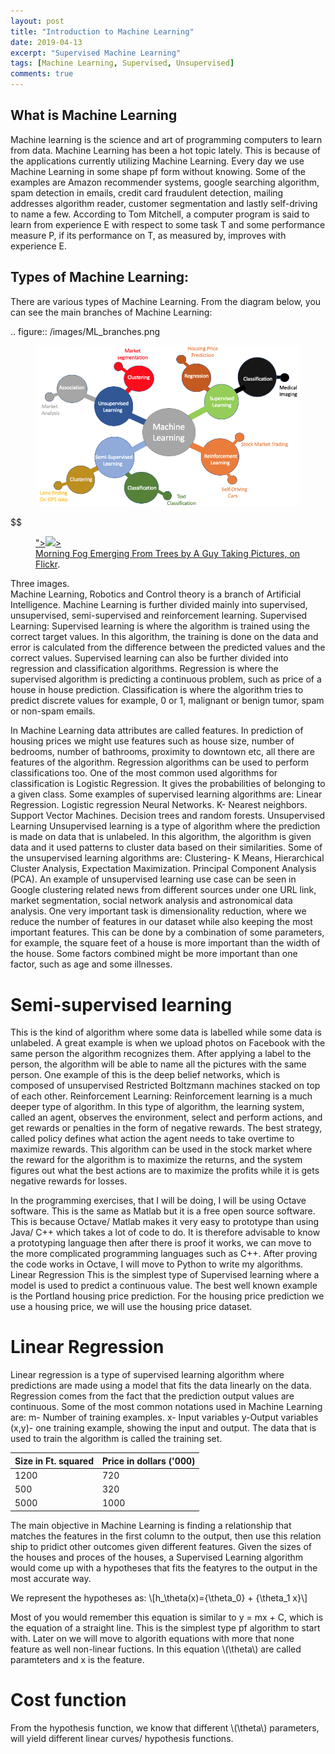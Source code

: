 ```yaml
---
layout: post
title: "Introduction to Machine Learning"
date: 2019-04-13
excerpt: "Supervised Machine Learning"
tags: [Machine Learning, Supervised, Unsupervised]
comments: true
---
```


## What is Machine Learning

Machine learning is the science and art of programming computers to learn from data. Machine Learning has been a hot topic lately. This is because of the applications currently utilizing Machine Learning. Every day we use Machine Learning in some shape pf form without knowing. Some of the examples are Amazon recommender systems, google searching algorithm, spam detection in emails, credit card fraudulent detection, mailing addresses algorithm reader, customer segmentation and lastly self-driving to name a few. According to Tom Mitchell, a computer program is said to learn from experience E with respect to some task T and some performance measure P, if its performance on T, as measured by, improves with experience E.

## Types of Machine Learning:
There are various types of Machine Learning. From the diagram below, you can see the main branches of Machine Learning:

.. figure:: /images/ML_branches.png


<figure>
    
 ![](images/ML_branches.png)
    
</figure>
$$
<figure>
	<a href="https://www.dropbox.com/home/Machine%20Learning%20blog?preview=Picture1.png width="18px">"><img src="https://www.dropbox.com/home/Machine%20Learning%20blog?preview=Picture1.png width="18px">></a>
	<figcaption><a href="http://www.flickr.com/photos/80901381@N04/7758832526/" title="Morning Fog Emerging From Trees by A Guy Taking Pictures, on Flickr">Morning Fog Emerging From Trees by A Guy Taking Pictures, on Flickr</a>.</figcaption>
</figure>



<figcaption>Three images.</figcaption>
Machine Learning, Robotics and Control theory is a branch of Artificial Intelligence. Machine Learning is further divided mainly into supervised, unsupervised, semi-supervised and reinforcement learning.
Supervised Learning:
Supervised learning is where the algorithm is trained using the correct target values. In this algorithm, the training is done on the data and error is calculated from the difference between the predicted values and the correct values. Supervised learning can also be further divided into regression and classification algorithms. Regression is where the supervised algorithm is predicting a continuous problem, such as price of a house in house prediction. Classification is where the algorithm tries to predict discrete values for example, 0 or 1, malignant or benign tumor, spam or non-spam emails.

In Machine Learning data attributes are called features. In prediction of housing prices we might use features such as house size, number of bedrooms, number of bathrooms, proximity to downtown etc, all there are features of the algorithm.
Regression algorithms can be used to perform classifications too. One of the most common used algorithms for classification is Logistic Regression. It gives the probabilities of belonging to a given class. Some examples of supervised learning algorithms are:
Linear Regression.
Logistic regression
Neural Networks.
K- Nearest neighbors.
Support Vector Machines.
Decision trees and random forests.
Unsupervised Learning
Unsupervised learning is a type of algorithm where the prediction is made on data that is unlabeled. In this algorithm, the algorithm is given data and it used patterns to cluster data based on their similarities. Some of the unsupervised learning algorithms are:
Clustering- K Means, Hierarchical Cluster Analysis, Expectation Maximization.
Principal Component Analysis (PCA).
An example of unsupervised learning use case can be seen in Google clustering related news from different sources under one URL link, market segmentation, social network analysis and astronomical data analysis.
One very important task is dimensionality reduction, where we reduce the number of features in our dataset while also keeping the most important features.  This can be done by a combination of some parameters, for example, the square feet of a house is more important than the width of the house. Some factors combined might be more important than one factor, such as age and some illnesses.

# **Semi-supervised learning**
This is the kind of algorithm where some data is labelled while some data is unlabeled. A great example is when we upload photos on Facebook with the same person the algorithm recognizes them. After applying a label to the person, the algorithm will be able to name all the pictures with the same person. One example of this is the deep belief networks, which is composed of unsupervised Restricted Boltzmann machines stacked on top of each other.
Reinforcement Learning:
Reinforcement learning is a much deeper type of algorithm. In this type of algorithm, the learning system, called an agent, observes the environment, select and perform actions, and get rewards or penalties in the form of negative rewards. The best strategy, called policy defines what action the agent needs to take overtime to maximize rewards. This algorithm can be used in the stock market where the reward for the algorithm is to maximize the returns, and the system figures out what the best actions are to maximize the profits while it is gets negative rewards for losses.

In the programming exercises, that I will be doing, I will be using Octave software. This is the same as Matlab but it is a free open source software. This is because Octave/ Matlab makes it very easy to prototype than using Java/ C++ which takes a lot of code to do. It is therefore advisable to know a prototyping language then after there is proof it works, we can move to the more complicated programming languages such as C++. After proving the code works in Octave, I will move to Python to write my algorithms.
Linear Regression
This is the simplest type of Supervised learning where a model is used to predict a continuous value. The best well known example is the Portland housing price prediction. For the housing price prediction we use a housing price, we will use the housing price dataset.

# **Linear Regression**
Linear regression is a type of supervised learning algorithm where predictions are made using a model that fits the data linearly on the data. Regression comes from the fact that the prediction output values are continuous. Some of the most common notations used in Machine Learning are:
m- Number of training examples.
x- Input variables
y-Output variables
(x,y)- one training example, showing the input and output.
The data that is used to train the algorithm is called the training set.

Size in Ft. squared | Price in dollars ('000)
------------ | -------------
1200 | 720
500 | 320
5000 | 1000

The main objective in Machine Learning is finding a relationship that matches the features in the first column to the output, then use this relation ship to pridict other outcomes given different features. Given the sizes of the houses and proces of the houses, a Supervised Learning algorithm would come up with a hypotheses that fits the featyres to the output in the most accurate way.

We represent the hypotheses as:
\\[h_\theta(x)={\theta_0} + {\theta_1 x}\\] 

Most of you would remember this equation is similar to y = mx + C, which is the equation of a straight line.  This is the simplest type pf algorithm to start with. Later on we will move to algorith equations with more that none feature as well non-linear fuctions. In this equation \\(\theta\\) are called paramteters and x is the feature.

# **Cost function**
From the hypothesis function, we know that different \\(\theta\\) parameters, will yield different linear curves/ hypothesis functions. 
